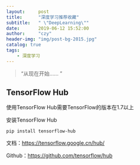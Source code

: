 ```yaml
---
layout:     post
title:      "深度学习推荐收藏"
subtitle:   " \"DeepLearning\""
date:       2019-06-12 15:52:00
author:     "czy"
header-img: "img/post-bg-2015.jpg"
catalog: true
tags:
    - 深度学习
---
```


> “从现在开始...... ”

## TensorFlow Hub

使用TensorFlow Hub需要TensorFlow的版本在1.7以上

安装TensorFlow Hub

```
pip install tensorflow-hub
```

文档：https://tensorflow.google.cn/hub/

Github：https://github.com/tensorflow/hub